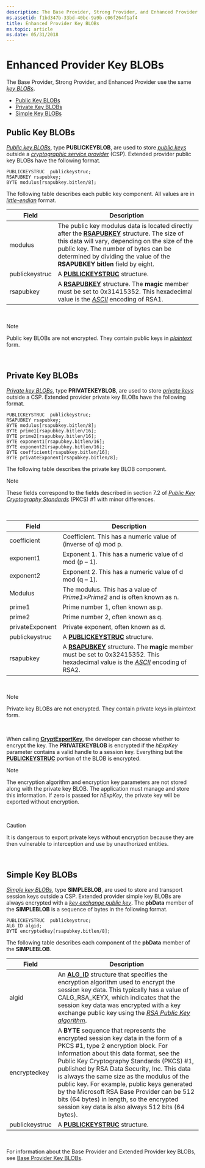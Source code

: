 ```yaml
---
description: The Base Provider, Strong Provider, and Enhanced Provider use the same key BLOBs.
ms.assetid: f1bd347b-33bd-40bc-9a9b-c06f264f1af4
title: Enhanced Provider Key BLOBs
ms.topic: article
ms.date: 05/31/2018
---
```


# Enhanced Provider Key BLOBs

The Base Provider, Strong Provider, and Enhanced Provider use the same [*key BLOBs*](../secgloss/k-gly.md).

-   [Public Key BLOBs](#public-key-blobs)
-   [Private Key BLOBs](#private-key-blobs)
-   [Simple Key BLOBs](#simple-key-blobs)

## Public Key BLOBs

[*Public key BLOBs*](../secgloss/p-gly.md), type **PUBLICKEYBLOB**, are used to store [*public keys*](../secgloss/p-gly.md) outside a [*cryptographic service provider*](../secgloss/c-gly.md) (CSP). Extended provider public key BLOBs have the following format.

``` syntax
PUBLICKEYSTRUC  publickeystruc;
RSAPUBKEY rsapubkey;
BYTE modulus[rsapubkey.bitlen/8];
```

The following table describes each public key component. All values are in [*little-endian*](../secgloss/l-gly.md) format.



| Field          | Description                                                                                                                                                                                                                                                                           |
|----------------|---------------------------------------------------------------------------------------------------------------------------------------------------------------------------------------------------------------------------------------------------------------------------------------|
| modulus        | The public key modulus data is located directly after the [**RSAPUBKEY**](/windows/desktop/api/Wincrypt/ns-wincrypt-rsapubkey) structure. The size of this data will vary, depending on the size of the public key. The number of bytes can be determined by dividing the value of the **RSAPUBKEY bitlen** field by eight. |
| publickeystruc | A [**PUBLICKEYSTRUC**](/windows/desktop/api/Wincrypt/ns-wincrypt-publickeystruc) structure.                                                                                                                                                                                                                                 |
| rsapubkey      | A [**RSAPUBKEY**](/windows/desktop/api/Wincrypt/ns-wincrypt-rsapubkey) structure. The **magic** member must be set to 0x31415352. This hexadecimal value is the [*ASCII*](../secgloss/a-gly.md) encoding of RSA1.                                                                         |



 

> [!Note]  
> Public key BLOBs are not encrypted. They contain public keys in [*plaintext*](../secgloss/p-gly.md) form.

 

## Private Key BLOBs

[*Private key BLOBs*](../secgloss/p-gly.md), type **PRIVATEKEYBLOB**, are used to store [*private keys*](../secgloss/p-gly.md) outside a CSP. Extended provider private key BLOBs have the following format.

``` syntax
PUBLICKEYSTRUC  publickeystruc;
RSAPUBKEY rsapubkey;
BYTE modulus[rsapubkey.bitlen/8];
BYTE prime1[rsapubkey.bitlen/16];
BYTE prime2[rsapubkey.bitlen/16];
BYTE exponent1[rsapubkey.bitlen/16];
BYTE exponent2[rsapubkey.bitlen/16];
BYTE coefficient[rsapubkey.bitlen/16];
BYTE privateExponent[rsapubkey.bitlen/8];
```

The following table describes the private key BLOB component.

> [!Note]  
> These fields correspond to the fields described in section 7.2 of [*Public Key Cryptography Standards*](../secgloss/p-gly.md) (PKCS) \#1 with minor differences.

 



| Field           | Description                                                                                                                                                                                                   |
|-----------------|---------------------------------------------------------------------------------------------------------------------------------------------------------------------------------------------------------------|
| coefficient     | Coefficient. This has a numeric value of (inverse of q) mod p.                                                                                                                                                |
| exponent1       | Exponent 1. This has a numeric value of d mod (p – 1).                                                                                                                                                        |
| exponent2       | Exponent 2. This has a numeric value of d mod (q – 1).                                                                                                                                                        |
| Modulus         | The modulus. This has a value of *Prime1*×*Prime2* and is often known as n.                                                                                                                                   |
| prime1          | Prime number 1, often known as p.                                                                                                                                                                             |
| prime2          | Prime number 2, often known as q.                                                                                                                                                                             |
| privateExponent | Private exponent, often known as d.                                                                                                                                                                           |
| publickeystruc  | A [**PUBLICKEYSTRUC**](/windows/desktop/api/Wincrypt/ns-wincrypt-publickeystruc) structure.                                                                                                                                                         |
| rsapubkey       | A [**RSAPUBKEY**](/windows/desktop/api/Wincrypt/ns-wincrypt-rsapubkey) structure. The **magic** member must be set to 0x32415352. This hexadecimal value is the [*ASCII*](../secgloss/a-gly.md) encoding of RSA2. |



 

> [!Note]  
> Private key BLOBs are not encrypted. They contain private keys in plaintext form.

 

When calling [**CryptExportKey**](/windows/desktop/api/Wincrypt/nf-wincrypt-cryptexportkey), the developer can choose whether to encrypt the key. The **PRIVATEKEYBLOB** is encrypted if the *hExpKey* parameter contains a valid handle to a session key. Everything but the [**PUBLICKEYSTRUC**](/windows/desktop/api/Wincrypt/ns-wincrypt-publickeystruc) portion of the BLOB is encrypted.

> [!Note]  
> The encryption algorithm and encryption key parameters are not stored along with the private key BLOB. The application must manage and store this information. If zero is passed for *hExpKey*, the private key will be exported without encryption.

 

> [!Caution]  
> It is dangerous to export private keys without encryption because they are then vulnerable to interception and use by unauthorized entities.

 

## Simple Key BLOBs

[*Simple key BLOBs*](../secgloss/s-gly.md), type **SIMPLEBLOB**, are used to store and transport session keys outside a CSP. Extended provider simple key BLOBs are always encrypted with a [*key exchange public key*](../secgloss/k-gly.md). The **pbData** member of the **SIMPLEBLOB** is a sequence of bytes in the following format.

``` syntax
PUBLICKEYSTRUC  publickeystruc;
ALG_ID algid;
BYTE encryptedkey[rsapubkey.bitlen/8];
```

The following table describes each component of the **pbData** member of the **SIMPLEBLOB**.



| Field          | Description                                                                                                                                                                                                                                                                                                                                                                                                                                                                                                                |
|----------------|----------------------------------------------------------------------------------------------------------------------------------------------------------------------------------------------------------------------------------------------------------------------------------------------------------------------------------------------------------------------------------------------------------------------------------------------------------------------------------------------------------------------------|
| algid          | An [**ALG\_ID**](alg-id.md) structure that specifies the encryption algorithm used to encrypt the session key data. This typically has a value of CALG\_RSA\_KEYX, which indicates that the session key data was encrypted with a key exchange public key using the [*RSA Public Key algorithm*](../secgloss/r-gly.md).                                                                                                                           |
| encryptedkey   | A **BYTE** sequence that represents the encrypted session key data in the form of a PKCS \#1, type 2 encryption block. For information about this data format, see the Public Key Cryptography Standards (PKCS) \#1, published by RSA Data Security, Inc. This data is always the same size as the modulus of the public key. For example, public keys generated by the Microsoft RSA Base Provider can be 512 bits (64 bytes) in length, so the encrypted session key data is also always 512 bits (64 bytes).<br/> |
| publickeystruc | A [**PUBLICKEYSTRUC**](/windows/desktop/api/Wincrypt/ns-wincrypt-publickeystruc) structure.                                                                                                                                                                                                                                                                                                                                                                                                                                                                      |



 

For information about the Base Provider and Extended Provider key BLOBs, see [Base Provider Key BLOBs](base-provider-key-blobs.md).

 

 

